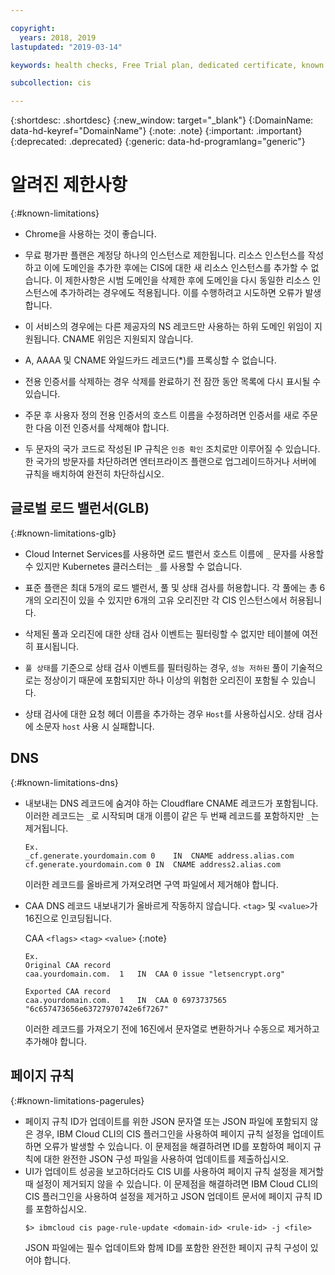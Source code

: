 ```yaml
---

copyright:
  years: 2018, 2019
lastupdated: "2019-03-14"

keywords: health checks, Free Trial plan, dedicated certificate, known issues

subcollection: cis

---
```


{:shortdesc: .shortdesc}
{:new_window: target="_blank"}
{:DomainName: data-hd-keyref="DomainName"} 
{:note: .note} 
{:important: .important} 
{:deprecated: .deprecated} 
{:generic: data-hd-programlang="generic"}

# 알려진 제한사항
{:#known-limitations}

 * Chrome을 사용하는 것이 좋습니다.
 
 * 무료 평가판 플랜은 계정당 하나의 인스턴스로 제한됩니다. 리소스 인스턴스를 작성하고 이에 도메인을 추가한 후에는 CIS에 대한 새 리소스 인스턴스를 추가할 수 없습니다. 이 제한사항은 시범 도메인을 삭제한 후에 도메인을 다시 동일한 리소스 인스턴스에 추가하려는 경우에도 적용됩니다. 이를 수행하려고 시도하면 오류가 발생합니다.

 * 이 서비스의 경우에는 다른 제공자의 NS 레코드만 사용하는 하위 도메인 위임이 지원됩니다. CNAME 위임은 지원되지 않습니다.
  
 * A, AAAA 및 CNAME 와일드카드 레코드(*)를 프록싱할 수 없습니다.

 * 전용 인증서를 삭제하는 경우 삭제를 완료하기 전 잠깐 동안 목록에 다시 표시될 수 있습니다.
 
 * 주문 후 사용자 정의 전용 인증서의 호스트 이름을 수정하려면 인증서를 새로 주문한 다음 이전 인증서를 삭제해야 합니다. 
 
 * 두 문자의 국가 코드로 작성된 IP 규칙은 `인증 확인` 조치로만 이루어질 수 있습니다. 한 국가의 방문자를 차단하려면 엔터프라이즈 플랜으로 업그레이드하거나 서버에 규칙을 배치하여 완전히 차단하십시오.

## 글로벌 로드 밸런서(GLB)
{:#known-limitations-glb}

 * Cloud Internet Services를 사용하면 로드 밸런서 호스트 이름에 `_` 문자를 사용할 수 있지만 Kubernetes 클러스터는 `_`를 사용할 수 없습니다. 

 * 표준 플랜은 최대 5개의 로드 밸런서, 풀 및 상태 검사를 허용합니다. 각 풀에는 총 6개의 오리진이 있을 수 있지만 6개의 고유 오리진만 각 CIS 인스턴스에서 허용됩니다.

* 삭제된 풀과 오리진에 대한 상태 검사 이벤트는 필터링할 수 없지만 테이블에 여전히 표시됩니다.

* `풀 상태`를 기준으로 상태 검사 이벤트를 필터링하는 경우, `성능 저하된` 풀이 기술적으로는 정상이기 때문에 포함되지만 하나 이상의 위험한 오리진이 포함될 수 있습니다.

* 상태 검사에 대한 요청 헤더 이름을 추가하는 경우 `Host`를 사용하십시오. 상태 검사에 소문자 `host` 사용 시 실패합니다.

## DNS
{:#known-limitations-dns}

 * 내보내는 DNS 레코드에 숨겨야 하는 Cloudflare CNAME 레코드가 포함됩니다. 이러한 레코드는 `_`로 시작되며 대개 이름이 같은 두 번째 레코드를 포함하지만 `_`는 제거됩니다.
   ```
   Ex.
   _cf.generate.yourdomain.com 0	IN	CNAME address.alias.com
   cf.generate.yourdomain.com 0	IN	CNAME address2.alias.com
   ```
 
   이러한 레코드를 올바르게 가져오려면 구역 파일에서 제거해야 합니다.
 
 * CAA DNS 레코드 내보내기가 올바르게 작동하지 않습니다. `<tag>` 및 `<value>`가 16진으로 인코딩됩니다. 
 
    CAA `<flags>` `<tag>` `<value>`
  {:note}
   ```
   Ex.
   Original CAA record
   caa.yourdomain.com.	1	IN	CAA	0 issue "letsencrypt.org"
 
   Exported CAA record
   caa.yourdomain.com.	1	IN	CAA	0 6973737565 "6c657473656e63727970742e6f7267"
   ```
   이러한 레코드를 가져오기 전에 16진에서 문자열로 변환하거나 수동으로 제거하고 추가해야 합니다.

## 페이지 규칙
{:#known-limitations-pagerules}

   * 페이지 규칙 ID가 업데이트를 위한 JSON 문자열 또는 JSON 파일에 포함되지 않은 경우, IBM Cloud CLI의 CIS 플러그인을 사용하여 페이지 규칙 설정을 업데이트하면 오류가 발생할 수 있습니다. 이 문제점을 해결하려면 ID를 포함하여 페이지 규칙에 대한 완전한 JSON 구성 파일을 사용하여 업데이트를 제출하십시오.
   * UI가 업데이트 성공을 보고하더라도 CIS UI를 사용하여 페이지 규칙 설정을 제거할 때 설정이 제거되지 않을 수 있습니다. 이 문제점을 해결하려면 IBM Cloud CLI의 CIS 플러그인을 사용하여 설정을 제거하고 JSON 업데이트 문서에 페이지 규칙 ID를 포함하십시오.
      ```
      $> ibmcloud cis page-rule-update <domain-id> <rule-id> -j <file>
      ```
      JSON 파일에는 필수 업데이트와 함께 ID를 포함한 완전한 페이지 규칙 구성이 있어야 합니다.

